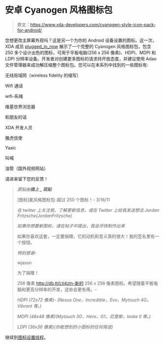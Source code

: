 # 安卓 Cyanogen 风格图标包

> 原文：<https://www.xda-developers.com/cyanogen-style-icon-pack-for-android/>

您想更改主屏幕外观吗？这是另一个为你的 Android 设备设置的图标。这一次，XDA 成员 [plugged_in_now](http://forum.xda-developers.com/member.php?u=2212034) 展示了一个完整的 Cyanogen 风格图标包，包含 250 多个设计出色的图标，可用于平板电脑(256 x 256 像素)、HDPI、MDPI 和 LDPI 分辨率设备。开发者对创建更多图标的请求持开放态度，并建议使用 Adao 文件管理器来成功解压缩整个图标包。您可以在本系列中找到的一些图标有:

无线局域网（wireless fidelity 的缩写）

Wifi 通话

wifi-系绳

维基世界浏览器

和朋友的话

XDA 开发人员

雅虎信使

Yaaic

叫喊

油管（国外视频网站）

请进来留下您的反馈！

> *原贴由**插上 _ 现贴***
> 
> [图标]氰风格图标包-超过 250 个图标！- 3/16/11
> 
> *在 twitter 上关注我，了解更新信息，或在 Twitter 上给我发送想法 Jordan Fritzsche(JordanFritzsche)*
> 
> *如果你想要新图标，请在帖子中提出，我会尽快制作出来*
> 
> 如果你喜欢这套，一定要捐赠，它的动机和意义真的很大！我的签名里有一个按钮。
> 
> *特别感谢-*
> 
> wjason
> 
> 为了捐赠！
> 
> 256 像素 http://db.tt/Lti4zln-新的 256 x 256 像素图标。希望随着平板电脑和更高分辨率的开发，这些会更有用。-
> 
> *HDPI (72x72 像素)- (Nexus One，Incredible，Evo，Mytouch 4G，Vibrant 等。)*
> 
> *MDPI (48x48 像素)(Mytouch 3G，Hero，G1，厄里斯，looke II 等。)*
> 
> *LDPI (36x36 像素)(你能想到的小图标的任何用途)*

继续到[图标设置线程](http://forum.xda-developers.com/showthread.php?t=793634)。
